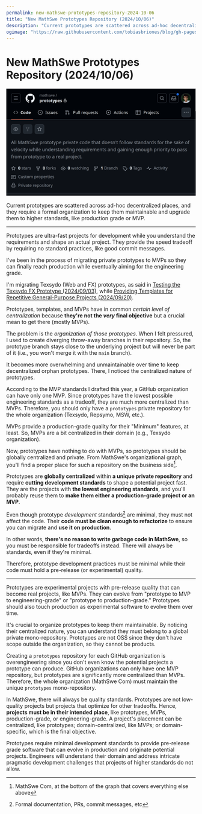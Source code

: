 ```yaml
---
permalink: new-mathswe-prototypes-repository-2024-10-06
title: "New MathSwe Prototypes Repository (2024/10/06)"
description: "Current prototypes are scattered across ad-hoc decentralized places, and they require a formal organization to keep them maintainable and upgrade them to higher standards, like production grade or MVP."
ogimage: "https://raw.githubusercontent.com/tobiasbriones/blog/gh-pages/new-mathswe-prototypes-repository-2024-10-06/images/new-mathswe-prototypes-repository-2024-10-06.png"
---
```



<!-- Copyright (c) 2024 Tobias Briones. All rights reserved. -->
<!-- SPDX-License-Identifier: CC-BY-4.0 -->
<!-- This file is part of https://github.com/tobiasbriones/blog -->

# New MathSwe Prototypes Repository (2024/10/06)

<img src="images/new-mathswe-prototypes-repository-2024-10-06.png" alt="New MathSwe Prototypes Repository (2024/10/06)"/>


Current prototypes are scattered across ad-hoc decentralized places, and they
require a formal organization to keep them maintainable and upgrade them to
higher standards, like production grade or MVP.

---

Prototypes are ultra-fast projects for development while you understand the
requirements and shape an actual project. They provide the speed tradeoff by
requiring no standard practices, like good commit messages.

I've been in the process of migrating private prototypes to MVPs so they can
finally reach production while eventually aiming for the engineering grade.

I'm migrating Texsydo (Web and FX) prototypes, as said in
[Testing the Texsydo FX Prototype (2024/09/03)](/testing-the-texsydo-fx-prototype-2024-09-03),
while
[Providing Templates for Repetitive General-Purpose Projects (2024/09/20)](/providing-templates-for-repetitive-general--purpose-projects-2024-09-20).

Prototypes, templates, and MVPs have in common *certain level of centralization*
because **they're not the *very* final objective** but a crucial mean to get
there (mostly MVPs).

The problem is the *organization of those prototypes*. When I felt pressured, I
used to create diverging throw-away branches in their repository. So, the
prototype branch stays close to the underlying project but will never be part of
it (i.e., you won't merge it with the `main` branch).

It becomes more overwhelming and unmaintainable over time to keep decentralized
orphan prototypes. There, I noticed the centralized nature of prototypes.

According to the MVP standards I drafted this year, a GitHub organization can
have only one MVP. Since prototypes have the lowest possible engineering
standards as a tradeoff, they are much more centralized than MVPs. Therefore,
you should only have a `prototypes` private repository for the whole
organization (Texsydo, Repsymo, MSW, etc.).

MVPs provide a production-grade quality for their "Minimum" features, at least.
So, MVPs are a bit centralized in their domain (e.g., Texsydo organization).

Now, prototypes have nothing to do with MVPs, so prototypes should be globally
centralized and private. From MathSwe's organizational graph, you'll find a
proper place for such a repository on the business side[^1].

[^1]: MathSwe Com, at the bottom of the graph that covers everything else above

Prototypes are **globally centralized** within **a unique private repository**
and require **cutting development standards** to shape a potential project fast.
They are the projects with **the lowest engineering standards**, and you'll
probably reuse them to **make them either a production-grade project or an
MVP**.

Even though prototype *development* standards[^2] are minimal, they must not
affect the code. Their **code must be clean enough to refactorize** to ensure
you can migrate and **use it on production**.

In other words, **there's no reason to write garbage code in MathSwe**, so you
must be responsible for tradeoffs instead. There will always be standards, even
if they're minimal.

[^2]: Formal documentation, PRs, commit messages, etc

Therefore, prototype development practices must be minimal while their code must
hold a pre-release (or experimental) quality.

---

Prototypes are experimental projects with pre-release quality that can become
real projects, like MVPs. They can evolve from "prototype to MVP to
engineering-grade" or "prototype to production-grade." Prototypes should also
touch production as experimental software to evolve them over time.

It's crucial to organize prototypes to keep them maintainable. By noticing their
centralized nature, you can understand they must belong to a global private
mono-repository. Prototypes are not OSS since they don't have scope outside the
organization, so they cannot be products.

Creating a `prototypes` repository for each GitHub organization is
overengineering since you don't even know the potential projects a prototype can
produce. GitHub organizations can only have one MVP repository, but prototypes
are significantly more centralized than MVPs. Therefore, the whole
organization (MathSwe Com) must maintain the unique `prototypes`
mono-repository.

In MathSwe, there will always be quality standards. Prototypes are not
low-quality projects but projects that optimize for other tradeoffs. Hence,
**projects must be in their intended place**, like prototypes, MVPs,
production-grade, or engineering-grade. A project's placement can be
centralized, like prototypes; domain-centralized, like MVPs; or domain-specific,
which is the final objective.

Prototypes require minimal development standards to provide pre-release grade
software that can evolve in production and originate potential projects.
Engineers will understand their domain and address intricate pragmatic
development challenges that projects of higher standards do not allow.






